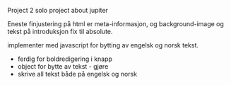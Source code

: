 Project 2
solo project about jupiter

Eneste finjustering på html er meta-informasjon, og background-image og tekst på introduksjon fix til absolute.

implementer med javascript for bytting av engelsk og norsk tekst.

- ferdig for boldredigering i knapp
- object for bytte av tekst - gjøre
- skrive all tekst både på engelsk og norsk
